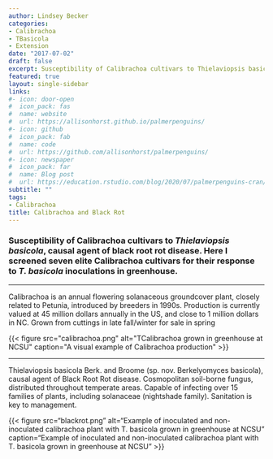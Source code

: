 ```yaml
---
author: Lindsey Becker
categories:
- Calibrachoa
- TBasicola
- Extension
date: "2017-07-02"
draft: false
excerpt: Susceptibility of Calibrachoa cultivars to Thielaviopsis basicola, causal agent of black root rot disease. Here I screened seven elite Calibrachoa cultivars for their response to T. basicola inoculations in greenhouse. 
featured: true
layout: single-sidebar
links:
#- icon: door-open
#  icon_pack: fas
#  name: website
#  url: https://allisonhorst.github.io/palmerpenguins/
#- icon: github
#  icon_pack: fab
#  name: code
#  url: https://github.com/allisonhorst/palmerpenguins/
#- icon: newspaper
#  icon_pack: far
#  name: Blog post
#  url: https://education.rstudio.com/blog/2020/07/palmerpenguins-cran/
subtitle: ""
tags:
- Calibrachoa
title: Calibrachoa and Black Rot
---
```


### Susceptibility of Calibrachoa cultivars to *Thielaviopsis basicola*, causal agent of black root rot disease. Here I screened seven elite Calibrachoa cultivars for their response to *T. basicola* inoculations in greenhouse. 

------------------------------------------------------------------------

Calibrachoa is an annual flowering solanaceous groundcover plant, closely related to Petunia, introduced by breeders in 1990s. Production is currently valued at 45 million dollars annually in the US, and close to 1 million dollars in NC. Grown from cuttings in late fall/winter for sale in spring

{{< figure src="calibrachoa.png" alt="TCalibrachoa grown in greenhouse at NCSU" caption="A visual example of Calibrachoa production" >}}

------------------------------------------------------------------------

Thielaviopsis basicola Berk. and Broome (sp. nov. Berkelyomyces basicola), causal agent of Black Root Rot disease. Cosmopolitan soil-borne fungus, distributed throughout temperate areas. Capable of infecting over 15 families of plants, including solanaceae (nightshade family). Sanitation is key to management.

{{< figure src=“blackrot.png” alt=“Example of inoculated and non-inoculated calibrachoa plant with T. basicola grown in greenhouse at NCSU” caption=“Example of inoculated and non-inoculated calibrachoa plant with T. basicola grown in greenhouse at NCSU” >}}
